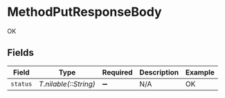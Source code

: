# MethodPutResponseBody

OK


## Fields

| Field                 | Type                  | Required              | Description           | Example               |
| --------------------- | --------------------- | --------------------- | --------------------- | --------------------- |
| `status`              | *T.nilable(::String)* | :heavy_minus_sign:    | N/A                   | OK                    |